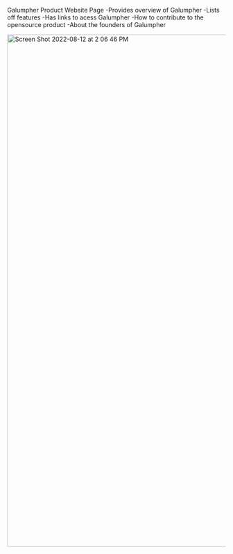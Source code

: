 Galumpher Product Website Page
-Provides overview of Galumpher
-Lists off features
-Has links to acess Galumpher
-How to contribute to the opensource product 
-About the founders of Galumpher 

<img width="1179" alt="Screen Shot 2022-08-12 at 2 06 46 PM" src="https://user-images.githubusercontent.com/100243870/184445053-b7e40539-8d94-4ed6-b9bd-988580647462.png">
